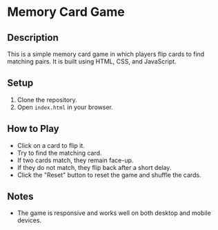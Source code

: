 # Memory Card Game

## Description
This is a simple memory card game in which players flip cards to find matching pairs. It is built using HTML, CSS, and JavaScript.

## Setup
1. Clone the repository.
2. Open `index.html` in your browser.

## How to Play
- Click on a card to flip it.
- Try to find the matching card.
- If two cards match, they remain face-up.
- If they do not match, they flip back after a short delay.
- Click the "Reset" button to reset the game and shuffle the cards.

## Notes
- The game is responsive and works well on both desktop and mobile devices.
